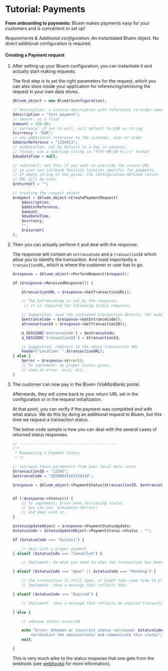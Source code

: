 # Tutorial: Payments

**From onboarding to payments:** Bluem makes payments easy for your customers and is convenient to set up! 

*Requirements & Additional configuration*: An instantiated Bluem object. No direct additional configuration is required.

#### Creating a Payment request

1. After setting up your Bluem configuration, you can instantiate it and actually start making requests.

    The first step is to set the right parameters for the request, which you can also store inside your application for referencing/retrieving the request in your own data stores.
    
    ```php
    $bluem_object = new Bluem($configuration);
    
    // description: a concise description with references to order name etc.
    $description = "Test payment";
    // amount: as a float
    $amount = 100.00;
    // currency: if set to null, will default to EUR as string
    $currency = "EUR";
    // any additional reference to the customer, user or order
    $debtorReference = "1234023";
    // dueDateTime: set by default to a day in advance.
    // format: use a datetime string in "YYYY-MM-DD H:i:s" format
    $dueDateTime = null;
    
    // returnUrl: set this if you want to override the return URL 
    // in your own callback function location specific for payments. 
    // If empty string or not given, the configuration-defined return 
    // URL will be used.
    $returnUrl = "";
    
    // creating the request object
    $request = $bluem_object->CreatePaymentRequest(
        $description,
        $debtorReference,
        $amount,
        $dueDateTime,
        $currency,
        "",
        $returnUrl
    );
    ```

2. Then you can actually perform it and deal with the response.
   
    The response will contain an `entranceCode` and a `transactionID` which allow you to identify the transaction.
   And most importantly a `transactionURL`, which is where the customer or user has to go.

    ```php
    $response = $bluem_object->PerformRequest($request);
    
    if ($response->ReceivedResponse()) {
    
        $transactionURL = $response->GetTransactionURL();
    
        // The EntranceCode is set by the response; 
         // it is required for following status requests.
   
        // Suggestion: save the initiated transaction details; for example
        $entranceCode = $response->GetEntranceCode();
        $transactionId = $response->GetTransactionID();
   
        $_SESSION['entranceCode'] = $entranceCode;
        $_SESSION['transactionId'] = $transactionId;
    
        // Suggestion: redirect to the above transaction URL
        header("Location: ".$transactionURL);
    } else {
        $error = $response->Error();
        // To implement: no proper status given, 
        // show an error, exit, etc..
    }
    ```

3. The customer can now pay in the Bluem (ViaMijnBank) portal.
   
   Afterwards, they will come back to your return URL set in the configuration or in the request initialization.
   
   At that point, you can verify if the payment was completed and with what status. We do this by doing an additional request to Bluem, but this time we request a transaction status.
   
   The below code sample is how you can deal with the several cases of returned status responses.

    ```php
    // --------------------------------------------
    /**
     * Requesting a Payment status
     * */
    
    // retrieve these parameters from your local data store
    $transactionID = "12345";
    $entranceCode = "20200921162354249";
    
    $response = $bluem_object->PaymentStatus($transactionID, $entranceCode);
    
    
    if (!$response->Status()) {
        // To implement: Error when retrieving status.
        // you can use  $response->Error()
        // and deal with it.
    }
    
    $statusUpdateObject = $response->PaymentStatusUpdate;
    $statusCode = $statusUpdateObject->PaymentStatus->Status . "";
    
    if ($statusCode === "Success") {
    
        // deal with a proper payment
    } elseif ($statusCode === "Cancelled") {
    
        // Implement: do what you need to when the transaction has been cancelled
    
    } elseif ($statusCode === "Open" || $statusCode === "Pending") {
    
        // the transaction is still open. it might take some time to process
        // Implement: show a message that reflects this
    
    } elseif ($statusCode === "Expired") {
    
        // Implement: show a message that reflects an expired transaction;
    
    } else {
    
        // unknown status occurred
    
        echo "Error: Unknown or incorrect status retrieved: $statusCode
            <br>Contact the administrator and communicate this status";
        exit;
    
    }
     ```

   This is very much alike to the status response that one gets from the webhook (see [webhooks](tutorial-webhooks.md) for more information).